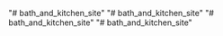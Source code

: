 "# bath_and_kitchen_site" 
"# bath_and_kitchen_site" 
"# bath_and_kitchen_site" 
"# bath_and_kitchen_site" 
